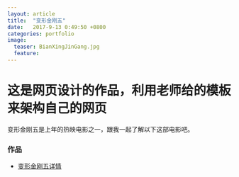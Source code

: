 ```yaml
---
layout: article
title:  "变形金刚五"
date:   2017-9-13 0:49:50 +0800
categories: portfolio
image:
  teaser: BianXingJinGang.jpg
  feature: 
---
```


# 这是网页设计的作品，利用老师给的模板来架构自己的网页

变形金刚五是上年的热映电影之一，跟我一起了解以下这部电影吧。

### 作品
- <a href="https://huangjiali.github.io/portfolio/JinGang" target="_blank">变形金刚五详情</a>
